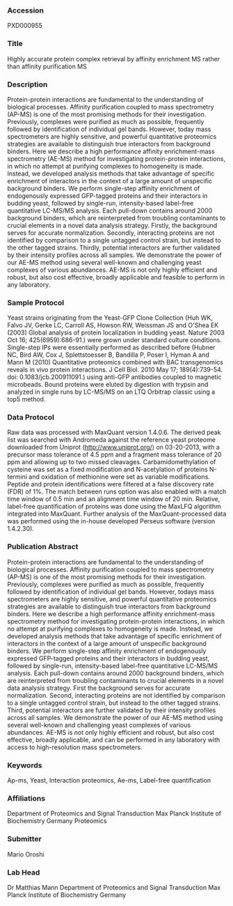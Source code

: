 ### Accession
PXD000955

### Title
Highly accurate protein complex retrieval by affinity enrichment MS rather than affinity purification MS

### Description
Protein-protein interactions are fundamental to the understanding of biological processes. Affinity purification coupled to mass spectrometry (AP-MS) is one of the most promising methods for their investigation. Previously, complexes were purified as much as possible, frequently followed by identification of individual gel bands. However, today mass spectrometers are highly sensitive, and powerful quantitative proteomics strategies are available to distinguish true interactors from background binders. Here we describe a high performance affinity enrichment-mass spectrometry (AE-MS) method for investigating protein-protein interactions, in which no attempt at purifying complexes to homogeneity is made. Instead, we developed analysis methods that take advantage of specific enrichment of interactors in the context of a large amount of unspecific background binders. We perform single-step affinity enrichment of endogenously expressed GFP-tagged proteins and their interactors in budding yeast, followed by single-run, intensity-based label-free quantitative LC-MS/MS analysis. Each pull-down contains around 2000 background binders, which are reinterpreted from troubling contaminants to crucial elements in a novel data analysis strategy. Firstly, the background serves for accurate normalization. Secondly, interacting proteins are not identified by comparison to a single untagged control strain, but instead to the other tagged strains. Thirdly, potential interactors are further validated by their intensity profiles across all samples. We demonstrate the power of our AE-MS method using several well-known and challenging yeast complexes of various abundances. AE-MS is not only highly efficient and robust, but also cost effective, broadly applicable and feasible to perform in any laboratory.

### Sample Protocol
Yeast strains originating from the Yeast-GFP Clone Collection (Huh WK, Falvo JV, Gerke LC, Carroll AS, Howson RW, Weissman JS and O'Shea EK (2003) Global analysis of protein localization in budding yeast. Nature 2003 Oct 16; 425(6959):686-91.) were grown under standard culture conditions. Single-step IPs were essentially performed as described before (Hubner NC, Bird AW, Cox J, Splettstoesser B, Bandilla P, Poser I, Hyman A and Mann M (2010) Quantitative proteomics combined with BAC transgenomics reveals in vivo protein interactions. J Cell Biol. 2010 May 17; 189(4):739-54. doi: 0.1083/jcb.200911091.) using anti-GFP antibodies coupled to magnetic microbeads. Bound proteins were eluted by digestion with trypsin and analyzed in single runs by LC-MS/MS on an LTQ Orbitrap classic using a top5 method.

### Data Protocol
Raw data was processed with MaxQuant version 1.4.0.6. The derived peak list was searched with Andromeda against the reference yeast proteome downloaded from Uniprot (http://www.uniprot.org/) on 03-20-2013, with a precursor mass tolerance of 4.5 ppm and a fragment mass tolerance of 20 ppm and allowing up to two missed cleavages. Carbamidomethylation of cysteine was set as a fixed modification and N-acetylation of proteins N-termini and oxidation of methionine were set as variable modifications. Peptide and protein identifications were filtered at a false discovery rate (FDR) of 1%. The match between runs option was also enabled with a match time window of 0.5 min and an alignment time window of 20 min. Relative, label-free quantification of proteins was done using the MaxLFQ algorithm integrated into MaxQuant. Further analysis of the MaxQuant-processed data was performed using the in-house developed Perseus software (version 1.4.2.30).

### Publication Abstract
Protein-protein interactions are fundamental to the understanding of biological processes. Affinity purification coupled to mass spectrometry (AP-MS) is one of the most promising methods for their investigation. Previously, complexes were purified as much as possible, frequently followed by identification of individual gel bands. However, todays mass spectrometers are highly sensitive, and powerful quantitative proteomics strategies are available to distinguish true interactors from background binders. Here we describe a high performance affinity enrichment-mass spectrometry method for investigating protein-protein interactions, in which no attempt at purifying complexes to homogeneity is made. Instead, we developed analysis methods that take advantage of specific enrichment of interactors in the context of a large amount of unspecific background binders. We perform single-step affinity enrichment of endogenously expressed GFP-tagged proteins and their interactors in budding yeast, followed by single-run, intensity-based label-free quantitative LC-MS/MS analysis. Each pull-down contains around 2000 background binders, which are reinterpreted from troubling contaminants to crucial elements in a novel data analysis strategy. First the background serves for accurate normalization. Second, interacting proteins are not identified by comparison to a single untagged control strain, but instead to the other tagged strains. Third, potential interactors are further validated by their intensity profiles across all samples. We demonstrate the power of our AE-MS method using several well-known and challenging yeast complexes of various abundances. AE-MS is not only highly efficient and robust, but also cost effective, broadly applicable, and can be performed in any laboratory with access to high-resolution mass spectrometers.

### Keywords
Ap-ms, Yeast, Interaction proteomics, Ae-ms, Label-free quantification

### Affiliations
Department of Proteomics and Signal Transduction Max Planck Institute of Biochemistry Germany
Proteomics

### Submitter
Mario Oroshi

### Lab Head
Dr Matthias Mann
Department of Proteomics and Signal Transduction Max Planck Institute of Biochemistry Germany


